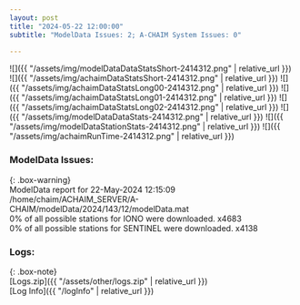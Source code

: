 ```yaml
---
layout: post
title: "2024-05-22 12:00:00"
subtitle: "ModelData Issues: 2; A-CHAIM System Issues: 0"

---
```


![]({{ "/assets/img/modelDataDataStatsShort-2414312.png" | relative_url }})
![]({{ "/assets/img/achaimDataStatsShort-2414312.png" | relative_url }})
![]({{ "/assets/img/achaimDataStatsLong00-2414312.png" | relative_url }})
![]({{ "/assets/img/achaimDataStatsLong01-2414312.png" | relative_url }})
![]({{ "/assets/img/achaimDataStatsLong02-2414312.png" | relative_url }})
![]({{ "/assets/img/modelDataDataStats-2414312.png" | relative_url }})
![]({{ "/assets/img/modelDataStationStats-2414312.png" | relative_url }})
![]({{ "/assets/img/achaimRunTime-2414312.png" | relative_url }})


### ModelData Issues:  
  
{: .box-warning}  
 ModelData report for 22-May-2024 12:15:09   
 /home/chaim/ACHAIM_SERVER/A-CHAIM/modelData/2024/143/12/modelData.mat   
 0% of all possible stations for IONO were downloaded. x4683   
 0% of all possible stations for SENTINEL were downloaded. x4138   
  


### Logs:  
  
{: .box-note}  
[Logs.zip]({{ "/assets/other/logs.zip" | relative_url }})  
[Log Info]({{ "/logInfo" | relative_url }})  
